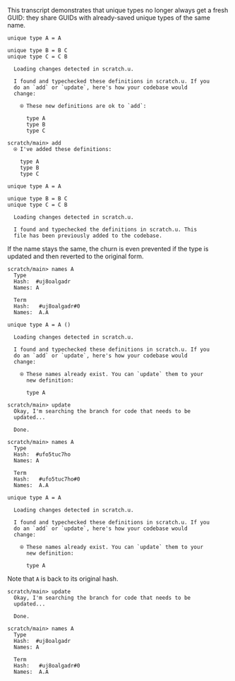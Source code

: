 This transcript demonstrates that unique types no longer always get a fresh GUID: they share GUIDs with already-saved
unique types of the same name.

``` unison
unique type A = A

unique type B = B C
unique type C = C B
```

``` ucm :added-by-ucm
  Loading changes detected in scratch.u.

  I found and typechecked these definitions in scratch.u. If you
  do an `add` or `update`, here's how your codebase would
  change:
  
    ⍟ These new definitions are ok to `add`:
    
      type A
      type B
      type C

```

``` ucm
scratch/main> add
  ⍟ I've added these definitions:
  
    type A
    type B
    type C

```

``` unison
unique type A = A

unique type B = B C
unique type C = C B
```

``` ucm :added-by-ucm
  Loading changes detected in scratch.u.

  I found and typechecked the definitions in scratch.u. This
  file has been previously added to the codebase.

```

If the name stays the same, the churn is even prevented if the type is updated and then reverted to the original form.

``` ucm
scratch/main> names A
  Type
  Hash:  #uj8oalgadr
  Names: A
  
  Term
  Hash:   #uj8oalgadr#0
  Names:  A.A

```

``` unison
unique type A = A ()
```

``` ucm :added-by-ucm
  Loading changes detected in scratch.u.

  I found and typechecked these definitions in scratch.u. If you
  do an `add` or `update`, here's how your codebase would
  change:
  
    ⍟ These names already exist. You can `update` them to your
      new definition:
    
      type A

```

``` ucm
scratch/main> update
  Okay, I'm searching the branch for code that needs to be
  updated...

  Done.

scratch/main> names A
  Type
  Hash:  #ufo5tuc7ho
  Names: A
  
  Term
  Hash:   #ufo5tuc7ho#0
  Names:  A.A

```

``` unison
unique type A = A
```

``` ucm :added-by-ucm
  Loading changes detected in scratch.u.

  I found and typechecked these definitions in scratch.u. If you
  do an `add` or `update`, here's how your codebase would
  change:
  
    ⍟ These names already exist. You can `update` them to your
      new definition:
    
      type A

```

Note that `A` is back to its original hash.

``` ucm
scratch/main> update
  Okay, I'm searching the branch for code that needs to be
  updated...

  Done.

scratch/main> names A
  Type
  Hash:  #uj8oalgadr
  Names: A
  
  Term
  Hash:   #uj8oalgadr#0
  Names:  A.A

```
